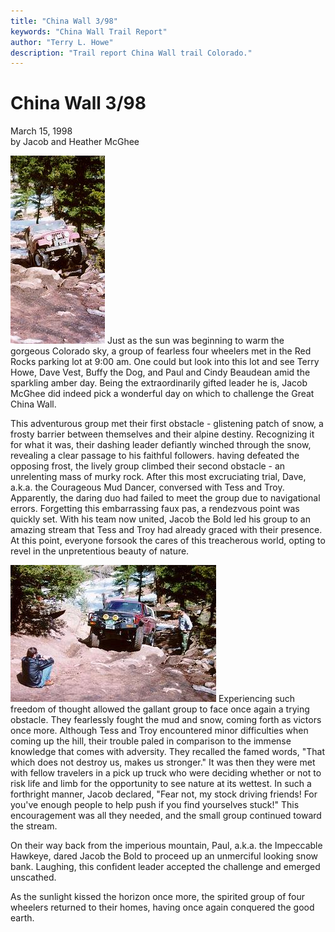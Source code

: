 ```yaml
---
title: "China Wall 3/98"
keywords: "China Wall Trail Report"
author: "Terry L. Howe"
description: "Trail report China Wall trail Colorado."
---
```

# China Wall 3/98

March 15, 1998  
by Jacob and Heather McGhee  

![Terry on China Wall](/img/terry/trail/cw980301.jpg) Just as the sun was beginning to warm the gorgeous Colorado sky, a group of fearless four wheelers met in the Red Rocks parking lot at 9:00 am. One could but look into this lot and see Terry Howe, Dave Vest, Buffy the Dog, and Paul and Cindy Beaudean amid the sparkling amber day. Being the extraordinarily gifted leader he is, Jacob McGhee did indeed pick a wonderful day on which to challenge the Great China Wall.

This adventurous group met their first obstacle - glistening patch of snow, a frosty barrier between themselves and their alpine destiny. Recognizing it for what it was, their dashing leader defiantly winched through the snow, revealing a clear passage to his faithful followers. having defeated the opposing frost, the lively group climbed their second obstacle - an unrelenting mass of murky rock. After this most excruciating trial, Dave, a.k.a. the Courageous Mud Dancer, conversed with Tess and Troy. Apparently, the daring duo had failed to meet the group due to navigational errors. Forgetting this embarrassing faux pas, a rendezvous point was quickly set. With his team now united, Jacob the Bold led his group to an amazing stream that Tess and Troy had already graced with their presence. At this point, everyone forsook the cares of this treacherous world, opting to revel in the unpretentious beauty of nature.

![Jacob on China Wall](/img/terry/trail/cw980302.jpg) Experiencing such freedom of thought allowed the gallant group to face once again a trying obstacle. They fearlessly fought the mud and snow, coming forth as victors once more. Although Tess and Troy encountered minor difficulties when coming up the hill, their trouble paled in comparison to the immense knowledge that comes with adversity. They recalled the famed words, "That which does not destroy us, makes us stronger." It was then they were met with fellow travelers in a pick up truck who were deciding whether or not to risk life and limb for the opportunity to see nature at its wettest. In such a forthright manner, Jacob declared, "Fear not, my stock driving friends! For you've enough people to help push if you find yourselves stuck!" This encouragement was all they needed, and the small group continued toward the stream.

On their way back from the imperious mountain, Paul, a.k.a. the Impeccable Hawkeye, dared Jacob the Bold to proceed up an unmerciful looking snow bank. Laughing, this confident leader accepted the challenge and emerged unscathed.

As the sunlight kissed the horizon once more, the spirited group of four wheelers returned to their homes, having once again conquered the good earth.